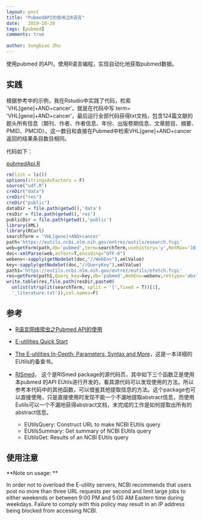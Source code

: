 ```yaml
---
layout: post
title: "PubmedAPI的使用之R语言"
date:   2019-10-28
tags: [pubmed]
comments: true
 
author: Songbiao Zhu
---
```


使用pubmed 的API，使用R语言编程，实现自动化地获取pubmed数据。

<!-- more -->
## 实践

根据参考中的示例，我在Rstudio中实践了代码，检索 'VHL[gene]+AND+cancer'，就是在代码中写  term= 'VHL[gene]+AND+cancer'，最后运行全部代码获得txt文档，包含124篇文献的题头所有信息（期刊、作者、作者信息、年份、出版卷期信息、文章题目、摘要、PMID、PMCID）。这一数目和直接在Pubmed中检索VHL[gene]+AND+cancer 返回的结果条目数目相同。

代码如下：

 [pubmedApi.R](E:\analysis\thermoProfiling\pubmedApi.R) 

```R
rm(list = ls())
options(stringsAsFactors = F)
source("udf.R")
creDir("data")
creDir("res")
creDir("public")
dataDir = file.path(getwd(),'data')
resDir = file.path(getwd(),'res')
publicDir = file.path(getwd(),'public')
library(XML)
library(RCurl)
searchTerm = 'VHL[gene]+AND+cancer'
path='https://eutils.ncbi.nlm.nih.gov/entrez/eutils/esearch.fcgi'
web=getForm(path,db='pubmed',term=searchTerm,usehistory='y',RetMax='10',RetStart='1')
doc<-xmlParse(web,asText=T,encoding="UTF-8") 
webenv<-sapply(getNodeSet(doc,"//WebEnv"),xmlValue)
key<-sapply(getNodeSet(doc,"//QueryKey"),xmlValue)
path1='https://eutils.ncbi.nlm.nih.gov/entrez/eutils/efetch.fcgi'
res=getForm(path1,Query_key=key,db='pubmed',WebEnv=webenv,rettype='abstract',retmode='text')
write.table(res,file.path(resDir,paste0(
  unlist(strsplit(searchTerm, split = '[',fixed = T))[1], 
  '_literature.txt')),col.names=F)
```



## 参考

* [R语言网络爬虫之Pubmed API的使用](https://cloud.tencent.com/developer/article/1477089)

* [E-utilities Quick Start](https://www.ncbi.nlm.nih.gov/books/NBK25500/)

* [The E-utilities In-Depth: Parameters, Syntax and More](https://www.ncbi.nlm.nih.gov/books/NBK25499/)，这是一本详细的EUtils的备查书。

* [RISmed](https://rdrr.io/cran/RISmed/man/)， 这个是RISmed package的源代码页，其中如下三个函数正是使用本pubmed 的API EUtils进行开发的，看其源代码可以发现使用的方法。所以参考本代码中的其他函数，可以借鉴其他提取信息的方法。这个package也可以直接使用，只是直接使用时发现不能一个不漏地提取abstract信息，而使用Eutils可以一个不漏地获得abstract文档，未完成的工作是如何提取出所有的abstract信息。
    * EUtilsQuery: Construct URL to make NCBI EUtils query 
    *  EUtilsSummary: Get summary of NCBI EUtils query 
    *  EUtilsGet: Results of an NCBI EUtils query 

## 使用注意

**Note on usage: **

In order not to overload the E-utility servers, NCBI recommends that  users post no more than three URL requests per second and limit large  jobs to either weekends or between 9:00 PM and 5:00 AM Eastern time  during weekdays. Failure to comply with this policy may result in an IP  address being blocked from accessing NCBI.  